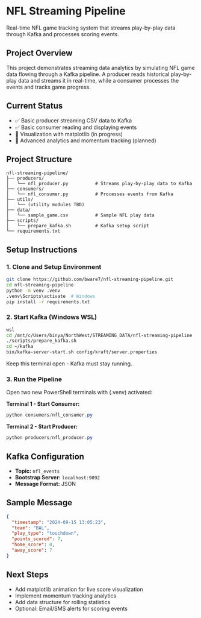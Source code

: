 # NFL Streaming Pipeline

Real-time NFL game tracking system that streams play-by-play data through Kafka and processes scoring events.

## Project Overview
This project demonstrates streaming data analytics by simulating NFL game data flowing through a Kafka pipeline. A producer reads historical play-by-play data and streams it in real-time, while a consumer processes the events and tracks game progress.

## Current Status
- ✅ Basic producer streaming CSV data to Kafka
- ✅ Basic consumer reading and displaying events
- 🔄 Visualization with matplotlib (in progress)
- 🔄 Advanced analytics and momentum tracking (planned)

## Project Structure
```
nfl-streaming-pipeline/
├── producers/
│   └── nfl_producer.py          # Streams play-by-play data to Kafka
├── consumers/
│   └── nfl_consumer.py          # Processes events from Kafka
├── utils/
│   └── (utility modules TBD)
├── data/
│   └── sample_game.csv          # Sample NFL play data
├── scripts/
│   └── prepare_kafka.sh         # Kafka setup script
└── requirements.txt
```

## Setup Instructions

### 1. Clone and Setup Environment
```bash
git clone https://github.com/bware7/nfl-streaming-pipeline.git
cd nfl-streaming-pipeline
python -m venv .venv
.venv\Scripts\activate  # Windows
pip install -r requirements.txt
```

### 2. Start Kafka (Windows WSL)
```bash
wsl
cd /mnt/c/Users/binya/NorthWest/STREAMING_DATA/nfl-streaming-pipeline
./scripts/prepare_kafka.sh
cd ~/kafka
bin/kafka-server-start.sh config/kraft/server.properties
```
Keep this terminal open - Kafka must stay running.

### 3. Run the Pipeline
Open two new PowerShell terminals with (.venv) activated:

**Terminal 1 - Start Consumer:**
```powershell
python consumers/nfl_consumer.py
```

**Terminal 2 - Start Producer:**
```powershell
python producers/nfl_producer.py
```

## Kafka Configuration
- **Topic:** `nfl_events`
- **Bootstrap Server:** `localhost:9092`
- **Message Format:** JSON

## Sample Message
```json
{
  "timestamp": "2024-09-15 13:05:23",
  "team": "BAL",
  "play_type": "touchdown",
  "points_scored": 7,
  "home_score": 0,
  "away_score": 7
}
```

## Next Steps
- Add matplotlib animation for live score visualization
- Implement momentum tracking analytics
- Add data structure for rolling statistics
- Optional: Email/SMS alerts for scoring events